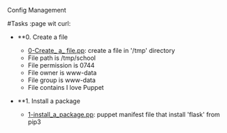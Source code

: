 Config Management

#Tasks :page wit curl:
* **0. Create a file
  * [0-Create_ a_ file.pp](./0_Create_a_file.pp): create a file in '/tmp' directory
  * File path is /tmp/school
  * File permission is 0744
  * File owner is www-data
  * File group is www-data
  * File contains I love Puppet

* **1. Install a package
  * [1-install_a_package.pp](./1-install_a_package.pp): puppet manifest file
that install 'flask' from pip3

